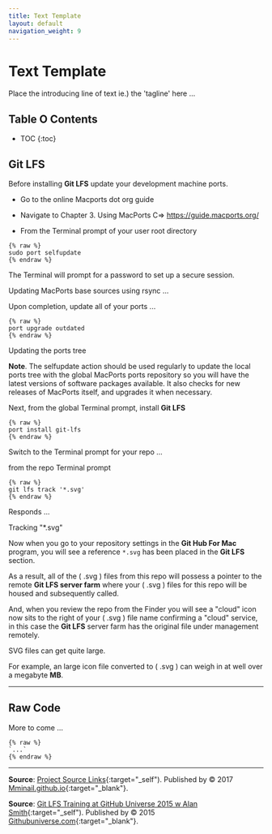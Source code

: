 ```yaml
---
title: Text Template
layout: default
navigation_weight: 9
---
```

# Text Template

Place the introducing line of text ie.) the 'tagline' here ...

## Table O Contents

- TOC
{:toc}

## Git LFS

Before installing **Git LFS** update your development machine ports.

- Go to the online Macports dot org guide

- Navigate to Chapter 3. Using MacPorts C=> https://guide.macports.org/

- From the Terminal prompt of your user root directory

```liquid
{% raw %}
sudo port selfupdate
{% endraw %}
```


The Terminal will prompt for a password to set up a secure session.

Updating MacPorts base sources using rsync ...

Upon completion, update all of your ports ...

```liquid
{% raw %}
port upgrade outdated
{% endraw %}
```

Updating the ports tree

**Note**. The selfupdate action should be used regularly to update the local ports tree with the global MacPorts ports repository so you will have the latest versions of software packages available. It also checks for new releases of MacPorts itself, and upgrades it when necessary.

Next, from the global Terminal prompt, install **Git LFS**

```liquid
{% raw %}
port install git-lfs
{% endraw %}
```

Switch to the Terminal prompt for your repo ...

from the repo Terminal prompt


```liquid
{% raw %}
git lfs track '*.svg'
{% endraw %}
```

Responds ...

Tracking "*.svg"

Now when you go to your repository settings in the **Git Hub For Mac** program, you will see a reference `*.svg` has been placed in the **Git LFS** section.

As a result, all of the ( .svg ) files from this repo will possess a pointer to the remote **Git LFS server farm** where your ( .svg ) files for this repo will be housed and subsequently called.

And, when you review the repo from the Finder you will see a "cloud" icon now sits to the right of your ( .svg ) file name confirming a "cloud" service, in this case the **Git LFS** server farm has the original file under management remotely.

SVG files can get quite large.

For example, an large icon file converted to ( .svg ) can weigh in at well over a megabyte **MB**.

***

## Raw Code

More to come ...

```liquid
{% raw %}
`...`
{% endraw %}
```

***

**Source**: [Project Source Links](https://rwebaz.github.io/Zazzle-Hempaz-Project/pages/Source-Links.html){:target="_self"). Published by © 2017 [Mminail.github.io](https://mminail.github.io/){:target="_blank"}.

**Source**: [Git LFS Training at GitHub Universe 2015 w Alan Smith](https://www.youtube.com/watch?v=l5SIbsy21jE){:target="_self"). Published by © 2015 [Githubuniverse.com](http://githubuniverse.com){:target="_blank"}.


